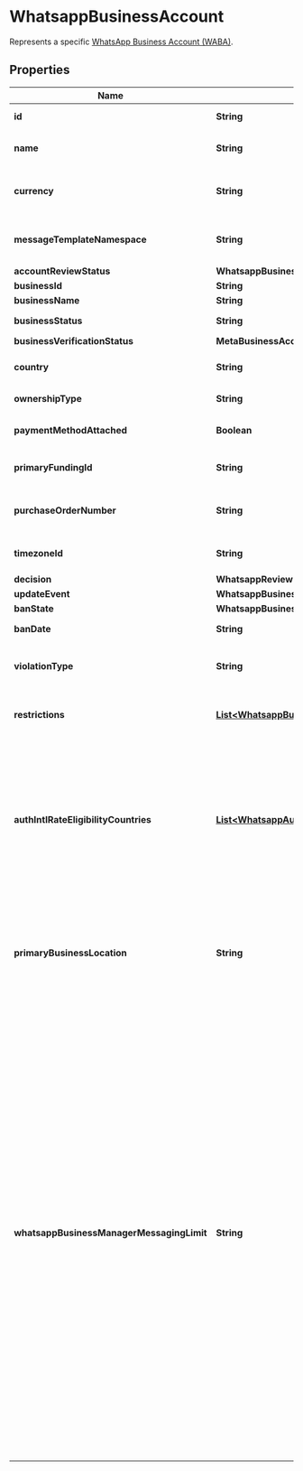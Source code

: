 

# WhatsappBusinessAccount

Represents a specific [WhatsApp Business Account (WABA)](https://developers.facebook.com/docs/whatsapp/overview/business-accounts).

## Properties

| Name | Type | Description | Notes |
|------------ | ------------- | ------------- | -------------|
|**id** | **String** | WhatApp Business Account ID. |  [optional] |
|**name** | **String** | User-friendly name to differentiate WhatsApp Business Accounts. |  [optional] |
|**currency** | **String** | The currency in which the payment transactions for the WhatsApp Business Account will be processed. |  [optional] |
|**messageTemplateNamespace** | **String** | Namespace string for the message templates that belong to the WhatsApp Business Account. |  [optional] |
|**accountReviewStatus** | **WhatsappBusinessAccountReviewStatus** |  |  [optional] |
|**businessId** | **String** | Business Portfolio ID. |  [optional] |
|**businessName** | **String** | Business Portfolio Name. |  [optional] |
|**businessStatus** | **String** | Business Portfolio Status,Default:APPROVED |  [optional] |
|**businessVerificationStatus** | **MetaBusinessAccountVerificationStatus** |  |  [optional] |
|**country** | **String** | Country of the WhatsApp Business Account&#39;s owning Meta Business account. |  [optional] |
|**ownershipType** | **String** | Ownership type of the WhatsApp Business Account. |  [optional] |
|**paymentMethodAttached** | **Boolean** | Whether we have attached a payment method to the WhatsApp Business Account. |  [optional] |
|**primaryFundingId** | **String** | Primary funding ID for the WhatsApp Business Account paid service. |  [optional] |
|**purchaseOrderNumber** | **String** | The purchase order number supplied by the business for payment management purposes. |  [optional] |
|**timezoneId** | **String** | The timezone ID of the WhatsApp Business Account. See [Timezone IDs](https://developers.facebook.com/docs/marketing-api/reference/ad-account/timezone-ids). |  [optional] |
|**decision** | **WhatsappReviewDecision** |  |  [optional] |
|**updateEvent** | **WhatsappBusinessAccountUpdateEventEnum** |  |  [optional] |
|**banState** | **WhatsappBusinessAccountBanState** |  |  [optional] |
|**banDate** | **String** | The date when the WABA is banned. |  [optional] |
|**violationType** | **String** | Used to report violations imposed on the WABA. See also [WhatsApp Business Platform Policy Violations](https://developers.facebook.com/docs/whatsapp/overview/policy-enforcement/violations). |  [optional] |
|**restrictions** | [**List&lt;WhatsappBusinessAccountRestrictionInfo&gt;**](WhatsappBusinessAccountRestrictionInfo.md) | Used to report restrictions imposed on the WABA, when that WABA violates [WhatsApp Business Platform policies](https://developers.facebook.com/docs/whatsapp/overview/policy-enforcement). |  [optional] |
|**authIntlRateEligibilityCountries** | [**List&lt;WhatsappAuthIntlRateEligibilityCountry&gt;**](WhatsappAuthIntlRateEligibilityCountry.md) | Starting June 1, 2024, we are updating our authentication rate card and introducing a new authentication-international rate. This rate will apply in the the following countries: - June 1, 2024 – Indonesia (country calling code +62, country code &#x60;ID&#x60;) - July 1, 2024 – India (country calling code +91, country code &#x60;IN&#x60;)  See also [Authentication-International Rates](https://developers.facebook.com/docs/whatsapp/pricing/authentication-international-rates). |  [optional] |
|**primaryBusinessLocation** | **String** | Your primary business location is the country where your business is based. It will appear in the Business Manager under the Primary Business Location field starting May 1, 2024. [ISO 3166-1 alpha-2 country code](https://en.wikipedia.org/wiki/ISO_3166-1_alpha-2). |  [optional] |
|**whatsappBusinessManagerMessagingLimit** | **String** | The owning business portfolio&#39;s messaging limit. Starting October 7, 2025, messaging limits will instead be calculated and set on a business portfolio basis, and will be shared by all business phone numbers within each portfolio. See also [phone_number_quality_update webhook reference](https://developers.facebook.com/docs/whatsapp/cloud-api/webhooks/reference/phone_number_quality_update). - &#x60;TIER_NOT_SET&#x60;: The business phone number has not been used to send a message yet. - &#x60;TIER_50&#x60;: Messaging limit of 50 business-initiated conversations in a rolling 24-hour period. - &#x60;TIER_250&#x60;: Messaging limit of 250 business-initiated conversations in a rolling 24-hour period. - &#x60;TIER_2K&#x60;: Messaging limit of 2,000 business-initiated conversations in a rolling 24-hour period. - &#x60;TIER_10K&#x60;: Messaging limit of 10,000 business-initiated conversations in a rolling 24-hour period. - &#x60;TIER_100K&#x60;: Messaging limit of 100,000 business-initiated conversations in a rolling 24-hour period. - &#x60;TIER_UNLIMITED&#x60;: The business phone number has higher throughput with unlimited business-initiated conversations. |  [optional] |



